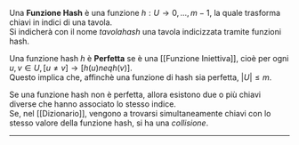 Una **Funzione Hash** è una funzione $h:U \rightarrow {0, ..., m-1}$, la quale trasforma chiavi in indici di una tavola.<br />
Si indicherà con il nome $tavola hash$ una tavola indicizzata tramite funzioni hash.<br />

Una funzione hash $h$ è **Perfetta** se è una [[Funzione Iniettiva]], cioè per ogni $u, v \in U, [u \neq v] \rightarrow [h(u) neq h(v)]$.<br />
Questo implica che, affinchè una funzione di hash sia perfetta, $|U| \leq m$.<br />

Se una funzione hash non è perfetta, allora esistono due o più chiavi diverse che hanno associato lo stesso indice.<br />
Se, nel [[Dizionario]], vengono a trovarsi simultaneamente chiavi con lo stesso valore della funzione hash, si ha una _collisione_.<br />

--------------------------------------------------------------